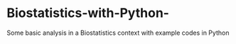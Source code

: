# Biostatistics-with-Python-
Some basic analysis in a Biostatistics context with example codes in Python
